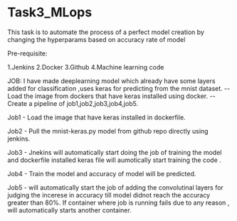 # Task3_MLops

This task is to automate the process of a perfect model creation by changing the hyperparams based on accuracy rate of model

Pre-requisite:

 1.Jenkins
 2.Docker
 3.Github
 4.Machine learning code



JOB: I have made deeplearning model which already have some layers added for classification ,uses keras for predicting from the mnist dataset. --Load the image from dockers that have keras installed using docker. --Create a pipeline of job1,job2,job3,job4,job5.

Job1 - Load the image that have keras installed in dockerfile.

Job2 - Pull the mnist-keras.py model from github repo directly using jenkins.

Job3 - Jnekins will automatically start doing the job of training the model and dockerfile installed keras file will aumotically start training the code .

Job4 - Train the model and accuracy of model will be predicted.

Job5 - will automatically start the job of adding the convolutinal layers for judging the incerese in accuracy till model didnot reach the accuracy greater than 80%. If container where job is running fails due to any reason , will automatically starts another container.
